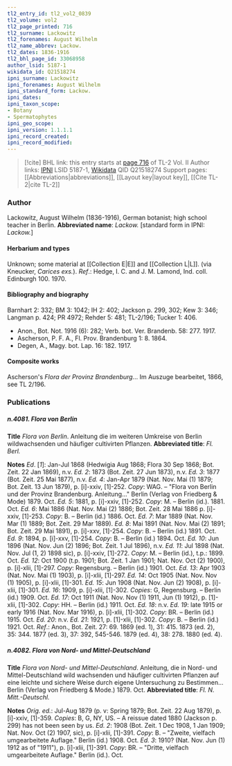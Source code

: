 ```yaml
---
tl2_entry_id: tl2_vol2_0839
tl2_volume: vol2
tl2_page_printed: 716
tl2_surname: Lackowitz
tl2_forenames: August Wilhelm
tl2_name_abbrev: Lackow.
tl2_dates: 1836-1916
tl2_bhl_page_id: 33068958
author_lsid: 5187-1
wikidata_id: Q21518274
ipni_surname: Lackowitz
ipni_forenames: August Wilhelm
ipni_standard_form: Lackow.
ipni_dates: 
ipni_taxon_scope: 
- Botany
- Spermatophytes
ipni_geo_scope: 
ipni_version: 1.1.1.1
ipni_record_created: 
ipni_record_modified:
---
```


> [!cite] BHL link: this entry starts at [page 716](https://www.biodiversitylibrary.org/page/33068958) of TL-2 Vol. II
> Author links: [IPNI](https://www.ipni.org/a/5187-1) LSID 5187-1, [Wikidata](https://www.wikidata.org/wiki/Q21518274) QID Q21518274
> Support pages: [[Abbreviations|abbreviations]], [[Layout key|layout key]], [[Cite TL-2|cite TL-2]]

### Author

Lackowitz, August Wilhelm (1836-1916), German botanist; high school teacher in Berlin. 
**Abbreviated name**: *Lackow.* \[standard form in IPNI: *Lackow.*\]

#### Herbarium and types

Unknown; some material at [[Collection E|E]] and [[Collection L|L]]. (via Kneucker, *Carices exs.*).
*Ref*.: Hedge, I. C. and J. M. Lamond, Ind. coll. Edinburgh 100. 1970.

#### Bibliography and biography

Barnhart 2: 332; BM 3: 1042; IH 2: 402; Jackson p. 299, 302; Kew 3: 346; Langman p. 424; PR 4972; Rehder 5: 481; TL-2/196; Tucker 1: 406.
- Anon., Bot. Not. 1916 (6): 282; Verb. bot. Ver. Brandenb. 58: 277. 1917.
- Ascherson, P. F. A., Fl. Prov. Brandenburg 1: 8. 1864.
- Degen, A., Magy. bot. Lap. 16: 182. 1917.

#### Composite works

Ascherson's *Flora der Provinz Brandenburg*... Im Auszuge bearbeitet, 1866, see TL 2/196.

### Publications

##### n.4081. Flora von Berlin

**Title**
*Flora von Berlin*. Anleitung die im weiteren Umkreise von Berlin wildwachsenden und häufiger cultivirten Pflanzen.
**Abbreviated title**: *Fl. Berl.*

**Notes**
*Ed*. \[*1*\]: Jan-Jul 1868 (Hedwigia Aug 1868; Flora 30 Sep 1868; Bot. Zeit. 22 Jan 1869), n.v.
*Ed. 2*: 1873 (Bot. Zeit. 27 Jun 1873), n.v.
*Ed. 3*: 1877 (Bot. Zeit. 25 Mai 1877), n.v.
*Ed. 4*: Jan-Apr 1879 (Nat. Nov. Mai (1) 1879; Bot. Zeit. 13 Jun 1879), p. \[i\]-xxiv, \[1\]-252.
*Copy*: WAG. – "Flora von Berlin und der Provinz Brandenburg. Anleitung..." Berlin (Verlag von Friedberg & Mode) 1879. Oct.
*Ed. 5*: 1881, p. \[i\]-xxiv, \[1\]-252. *Copy*: M. – Berlin (id.). 1881. Oct.
*Ed. 6*: Mai 1886 (Nat. Nov. Mai (2) 1886; Bot. Zeit. 28 Mai 1886 p. \[i\]-xxiv, \[1\]-253. *Copy*: B. – Berlin (id.) 1886. Oct.
*Ed. 7*: Mar 1889 (Nat. Nov. Mar (1) 1889; Bot. Zeit. 29 Mar 1889).
*Ed. 8*: Mai 1891 (Nat. Nov. Mai (2) 1891; Bot. Zeit. 29 Mai 1891), p. \[i\]-xxv, \[1\]-254. *Copy*: B. – Berlin (id.) 1891. Oct.
*Ed. 9*: 1894, p. \[i\]-xxv, \[1\]-254. *Copy*: B. – Berlin (id.) 1894. Oct.
*Ed. 10*: Jun 1896 (Nat. Nov. Jun (2) 1896; Bot. Zeit. 1 Jul 1896), n.v.
*Ed. 11*: Jul 1898 (Nat. Nov. Jul (1, 2) 1898 sic), p. \[i\]-xxiv, \[1\]-272. *Copy*: M. – Berlin (id.), t.p.: 1899. Oct.
*Ed. 12*: Oct 1900 (t.p. 1901; Bot. Zeit. 1 Jan 1901; Nat. Nov. Oct (2) 1900), p. \[i\]-xlii, \[1\]-297.
*Copy*: Regensburg. – Berlin (id.) 1901. Oct.
*Ed. 13*: Apr 1903 (Nat. Nov. Mai (1) 1903), p. \[i\]-xlii, \[1\]-297.
*Ed. 14*: Oct 1905 (Nat. Nov. Nov (1) 1905), p. \[i\]-xlii, \[1\]-301.
*Ed. 15*: Jun 1908 (Nat. Nov. Jun (2) 1908), p. \[i\]-xlii, \[1\]-301.
*Ed. 16*: 1909, p. \[i\]-xlii, \[1\]-302. *Copies*: G, Regensburg. – Berlin (id.) 1909. Oct.
*Ed. 17*: Oct 1911 (Nat. Nov. Nov (1) 1911, Jun (1) 1912), p. \[1\]-xlii, \[1\]-302. *Copy*: HH. – Berlin (id.) 1911. Oct.
*Ed. 18*: n.v.
*Ed. 19*: late 1915 or early 1916 (Nat. Nov. Mar 1916), p. \[i\]-xlii, \[1\]-302. *Copy*: BR. – Berlin (id.) 1915. Oct.
*Ed. 20*: n.v.
*Ed. 21*: 1921, p. \[1\]-xlii, \[1\]-302. *Copy*: B. – Berlin (id.) 1921. Oct.
*Ref*.: Anon., Bot. Zeit. 27: 69. 1869 (ed. 1), 31: 415. 1873 (ed. 2), 35: 344. 1877 (ed. 3), 37: 392, 545-546. 1879 (ed. 4), 38: 278. 1880 (ed. 4).

##### n.4082. Flora von Nord- und Mittel-Deutschland

**Title**
*Flora von Nord- und Mittel-Deutschland*. Anleitung, die in Nord- und Mittel-Deutschland wild wachsenden und häufiger cultivirten Pflanzen auf eine leichte und sichere Weise durch eigene Untersuchung zu Bestimmen... Berlin (Verlag von Friedberg & Mode.) 1879. Oct.
**Abbreviated title**: *Fl. N. Mitt.-Deutschl.*

**Notes**
*Orig. ed.*: Jul-Aug 1879 (p. v: Spring 1879; Bot. Zeit. 22 Aug 1879), p. \[i\]-xxiv, \[1\]-359.
*Copies*: B, G, NY, US. – A reissue dated 1880 (Jackson p. 299) has not been seen by us.
*Ed. 2*: 1908 (Bot. Zeit. 1 Dec 1908, 1 Jan 1909; Nat. Nov. Oct (2) 1907, sic), p. \[i\]-xlii, \[1\]-391. *Copy*: B. – "Zweite, vielfach umgearbeitete Auflage." Berlin (id.) 1908. Oct.
*Ed. 3*: 1910? (Nat. Nov. Jun (1) 1912 as of "1911"), p. \[i\]-xlii, \[1\]-391. *Copy*: BR. – "Dritte, vielfach umgearbeitete Auflage." Berlin (id.). Oct.

